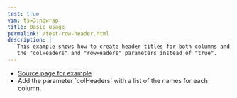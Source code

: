 ```yaml
---
test: true
vim: ts=3:nowrap
title: Basic usage
permalink: /test-row-header.html
description: |
   This example shows how to create header titles for both columns and rows by using an array of labels in 
   the "colHeaders" and "rowHeaders" parameters instead of "true".
---
```


<ul>
<li> <a target="_blank" href="https://handsontable.com/docs/7.1.0/tutorial-quick-start.html">Source page for example</a></li>
<li> Add the parameter `colHeaders` with a list of the names for each column.
</ul>

<script>
var myData = [
	[10, 11, 12, 13],
	[20, 11, 14, 13],
	[30, 15, 12, 13]
];

var container = document.querySelector('#example');

var options = {
	data: myData,
	rowHeaders: ['2017', '2018', '2019'],
	colHeaders: ['Ford', 'Tesla', 'Toyota', 'Honda'],
	filters: true,
	dropdownMenu: true,
	licenseKey: 'non-commercial-and-evaluation'
};

var hot = new Handsontable(container, options);
</script>



